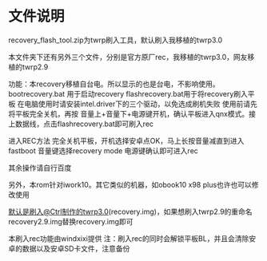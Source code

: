 # 文件说明

recovery_flash_tool.zip为twrp刷入工具，默认刷入我移植的twrp3.0

本文件夹下还有另外三个文件，分别是官方原厂rec，我移植的twrp3.0，网友移植的twrp2.9

功能：本recovery移植自台电。所以显示的也是台电，不影响使用。
bootrecovery.bat  用于启动recovery
flashrecovery.bat用于将recovery刷入平板
在电脑使用时请安装intel.driver下的三个驱动，以免选成刷机失败
使用前请先将平板完全关机，再按 音量上+音量下+电源键开机，确认平板进入qnx模式。接上数据线，点击flashrecovery.bat即可刷入rec

进入REC方法 
完全关机平板，开机选择安卓点OK，马上长按音量减直到进入fastboot
音量键选择recovery mode 电源键确认即可进入rec

其余操作请自行百度

另外，本rom针对iwork10。其它类似的机器，如obook10 x98 plus也许也可以修改使用

默认是刷入@Ctrl制作的twrp3.0(recovery.img)，如果想刷入twrp2.9的重命名recovery2.9.img替换recovery.img即可

本刷入rec功能由windxixi提供
注：刷入rec的同时会解锁平板BL，并且会清除安卓的数据以及安卓SD卡文件，注意备份

